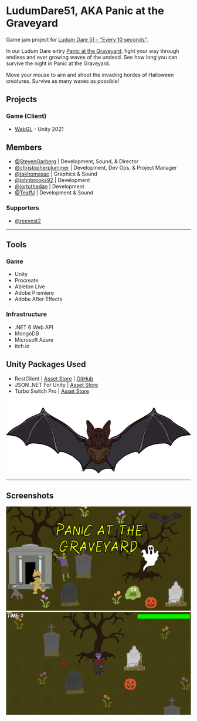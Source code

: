 # LudumDare51, AKA Panic at the Graveyard
Game jam project for [Ludum Dare 51 - "Every 10 seconds"](https://ldjam.com/events/ludum-dare/51).

In our Ludum Dare entry [Panic at the Graveyard](https://ldjam.com/events/ludum-dare/51/panic-at-the-graveyard), fight your way through endless and ever growing waves of the undead. See how long you can survive the night in Panic at the Graveyard.

Move your mouse to aim and shoot the invading hordes of Halloween creatures. Survive as many waves as possible!

## Projects
### Game (Client)
- [WebGL](https://stevengarberg.itch.io/panic-at-the-graveyard) - Unity 2021

## Members
- [@StevenGarberg](https://github.com/StevenGarberg) | Development, Sound, & Director
- [@christopherplummer](https://github.com/christopherplummer) | Development, Dev Ops, & Project Manager
- [@takhomasac](https://github.com/takhomasac) | Graphics & Sound
- [@johnbrooks92](https://github.com/johnbrooks92) | Development
- [@jortothedan](https://github.com/jortothedan) | Development
- [@TeaffJ](https://github.com/TeaffJ) | Development & Sound

### Supporters
- [@reevest2](https://github.com/reevest2)

---

## Tools
### Game
- Unity
- Procreate
- Ableton Live
- Adobe Premiere
- Adobe After Effects
### Infrastructure
- .NET 6 Web API
- MongoDB
- Microsoft Azure
- itch.io

## Unity Packages Used
- RestClient | [Asset Store](https://assetstore.unity.com/packages/tools/network/rest-client-for-unity-102501) | [GitHub](https://github.com/proyecto26/RestClient)
- JSON .NET For Unity | [Asset Store](https://assetstore.unity.com/packages/tools/input-management/json-net-for-unity-11347)
- Turbo Switch Pro | [Asset Store](https://assetstore.unity.com/packages/tools/utilities/turbo-switch-pro-60040)

![](/Unity/Assets/Sprites/bat_2.png)

---

## Screenshots
![image](/Documentation/Images/gameplay.png)
![image](/Documentation/Images/menu.png)
